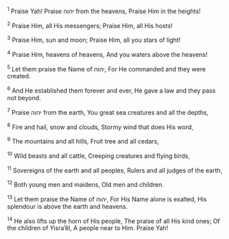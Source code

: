 <sup>1</sup> Praise Yah! Praise יהוה from the heavens, Praise Him in the heights!

<sup>2</sup> Praise Him, all His messengers; Praise Him, all His hosts!

<sup>3</sup> Praise Him, sun and moon; Praise Him, all you stars of light!

<sup>4</sup> Praise Him, heavens of heavens, And you waters above the heavens!

<sup>5</sup> Let them praise the Name of יהוה, For He commanded and they were created.

<sup>6</sup> And He established them forever and ever, He gave a law and they pass not beyond.

<sup>7</sup> Praise יהוה from the earth, You great sea creatures and all the depths,

<sup>8</sup> Fire and hail, snow and clouds, Stormy wind that does His word,

<sup>9</sup> The mountains and all hills, Fruit tree and all cedars,

<sup>10</sup> Wild beasts and all cattle, Creeping creatures and flying birds,

<sup>11</sup> Sovereigns of the earth and all peoples, Rulers and all judges of the earth,

<sup>12</sup> Both young men and maidens, Old men and children.

<sup>13</sup> Let them praise the Name of יהוה, For His Name alone is exalted, His splendour is above the earth and heavens.

<sup>14</sup> He also lifts up the horn of His people, The praise of all His kind ones; Of the children of Yisra’ĕl, A people near to Him. Praise Yah!


